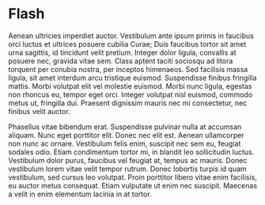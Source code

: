 # Flash

Aenean ultricies imperdiet auctor. Vestibulum ante ipsum primis in faucibus orci luctus et ultrices posuere cubilia Curae; Duis faucibus tortor sit amet urna sagittis, id tincidunt velit pretium. Integer dolor ligula, convallis at posuere nec, gravida vitae sem. Class aptent taciti sociosqu ad litora torquent per conubia nostra, per inceptos himenaeos. Sed facilisis massa ligula, sit amet interdum arcu tristique euismod. Suspendisse finibus fringilla mattis. Morbi volutpat elit vel molestie euismod. Morbi nunc ligula, egestas non rhoncus eu, tempor eget orci. Integer volutpat nisl euismod, commodo metus ut, fringilla dui. Praesent dignissim mauris nec mi consectetur, nec finibus velit auctor.

Phasellus vitae bibendum erat. Suspendisse pulvinar nulla at accumsan aliquam. Nunc eget porttitor elit. Donec nec elit est. Aenean ullamcorper non nunc ac ornare. Vestibulum felis enim, suscipit nec sem eu, feugiat sodales odio. Etiam condimentum tortor mi, in blandit leo sollicitudin luctus. Vestibulum dolor purus, faucibus vel feugiat at, tempus ac mauris. Donec vestibulum lorem vitae velit tempor rutrum. Donec lobortis turpis id quam vestibulum, sed cursus leo volutpat. Proin porttitor libero vitae enim facilisis, eu auctor metus consequat. Etiam vulputate ut enim nec suscipit. Maecenas a velit in enim elementum lacinia in at tortor.
